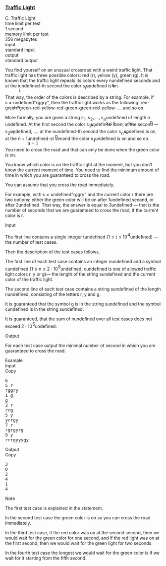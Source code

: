 <h3><a href="https://codeforces.com/contest/1744/problem/C" target="_blank" rel="noopener noreferrer">Traffic Light</a></h3>
<div class="header"><div class="title">C. Traffic Light</div><div class="time-limit"><div class="property-title">time limit per test</div>1 second</div><div class="memory-limit"><div class="property-title">memory limit per test</div>256 megabytes</div><div class="input-file input-standard"><div class="property-title">input</div>standard input</div><div class="output-file output-standard"><div class="property-title">output</div>standard output</div></div><div><p>You find yourself on an unusual crossroad with a weird traffic light. That traffic light has three possible colors: red (<span class="tex-font-style-tt">r</span>), yellow (<span class="tex-font-style-tt">y</span>), green (<span class="tex-font-style-tt">g</span>). It is known that the traffic light repeats its colors every <span class="MathJax_Preview" style="color: inherit;"><span class="MJXp-math" id="MJXp-Span-1"><span class="MJXp-mi MJXp-italic" id="MJXp-Span-2">n</span></span></span><span class="MathJax MathJax_Processed" id="MathJax-Element-1-Frame" tabindex="0" style=""><nobr><span class="math" id="MathJax-Span-1"><span style="display: inline-block; position: relative; width: 0em; height: 0px; font-size: 122%;"><span style="position: absolute;"><span class="mrow" id="MathJax-Span-2"><span class="mi" id="MathJax-Span-3" style="font-family: MathJax_Math-italic;">n</span></span></span></span></span></nobr></span>undefined seconds and at the <span class="MathJax_Preview" style="color: inherit;"><span class="MJXp-math" id="MJXp-Span-3"><span class="MJXp-mi MJXp-italic" id="MJXp-Span-4">i</span></span></span><span class="MathJax MathJax_Processed" id="MathJax-Element-2-Frame" tabindex="0" style=""><nobr><span class="math" id="MathJax-Span-4"><span style="display: inline-block; position: relative; width: 0em; height: 0px; font-size: 122%;"><span style="position: absolute;"><span class="mrow" id="MathJax-Span-5"><span class="mi" id="MathJax-Span-6" style="font-family: MathJax_Math-italic;">i</span></span></span></span></span></nobr></span>undefined-th second the color <span class="MathJax_Preview" style="color: inherit;"><span class="MJXp-math" id="MJXp-Span-5"><span class="MJXp-msubsup" id="MJXp-Span-6"><span class="MJXp-mi MJXp-italic" id="MJXp-Span-7" style="margin-right: 0.05em;">s</span><span class="MJXp-mi MJXp-italic MJXp-script" id="MJXp-Span-8" style="vertical-align: -0.4em;">i</span></span></span></span><span class="MathJax MathJax_Processed" id="MathJax-Element-3-Frame" tabindex="0" style=""><nobr><span class="math" id="MathJax-Span-7"><span style="display: inline-block; position: relative; width: 0em; height: 0px; font-size: 122%;"><span style="position: absolute;"><span class="mrow" id="MathJax-Span-8"><span class="msubsup" id="MathJax-Span-9"><span style="display: inline-block; position: relative; width: 0.764em; height: 0px;"><span style="position: absolute; clip: rect(3.34em, 1000.41em, 4.16em, -999.997em); top: -3.978em; left: 0em;"><span class="mi" id="MathJax-Span-10" style="font-family: MathJax_Math-italic;">s</span><span style="display: inline-block; width: 0px; height: 3.984em;"></span></span><span style="position: absolute; top: -3.803em; left: 0.471em;"><span class="mi" id="MathJax-Span-11" style="font-size: 70.7%; font-family: MathJax_Math-italic;">i</span><span style="display: inline-block; width: 0px; height: 3.984em;"></span></span></span></span></span></span></span></span></nobr></span>undefined is on.</p><p>That way, the order of the colors is described by a string. For example, if <span class="MathJax_Preview" style="color: inherit;"><span class="MJXp-math" id="MJXp-Span-9"><span class="MJXp-mi MJXp-italic" id="MJXp-Span-10">s</span><span class="MJXp-mo" id="MJXp-Span-11" style="margin-left: 0.333em; margin-right: 0.333em;">=</span></span></span><span class="MathJax MathJax_Processed" id="MathJax-Element-4-Frame" tabindex="0" style=""><nobr><span class="math" id="MathJax-Span-12"><span style="display: inline-block; position: relative; width: 0em; height: 0px; font-size: 122%;"><span style="position: absolute;"><span class="mrow" id="MathJax-Span-13"><span class="mi" id="MathJax-Span-14" style="font-family: MathJax_Math-italic;">s</span><span class="mo" id="MathJax-Span-15" style="font-family: MathJax_Main; padding-left: 0.296em;">=</span></span></span></span></span></nobr></span>undefined"<span class="tex-font-style-tt">rggry</span>", then the traffic light works as the following: red-green-green-red-yellow-red-green-green-red-yellow- ... and so on.</p><p>More formally, you are given a string <span class="MathJax_Preview" style="color: inherit;"><span class="MJXp-math" id="MJXp-Span-12"><span class="MJXp-msubsup" id="MJXp-Span-13"><span class="MJXp-mi MJXp-italic" id="MJXp-Span-14" style="margin-right: 0.05em;">s</span><span class="MJXp-mn MJXp-script" id="MJXp-Span-15" style="vertical-align: -0.4em;">1</span></span><span class="MJXp-mo" id="MJXp-Span-16" style="margin-left: 0em; margin-right: 0.222em;">,</span><span class="MJXp-msubsup" id="MJXp-Span-17"><span class="MJXp-mi MJXp-italic" id="MJXp-Span-18" style="margin-right: 0.05em;">s</span><span class="MJXp-mn MJXp-script" id="MJXp-Span-19" style="vertical-align: -0.4em;">2</span></span><span class="MJXp-mo" id="MJXp-Span-20" style="margin-left: 0em; margin-right: 0.222em;">,</span><span class="MJXp-mo" id="MJXp-Span-21" style="margin-left: 0em; margin-right: 0em;">…</span><span class="MJXp-mo" id="MJXp-Span-22" style="margin-left: 0em; margin-right: 0.222em;">,</span><span class="MJXp-msubsup" id="MJXp-Span-23"><span class="MJXp-mi MJXp-italic" id="MJXp-Span-24" style="margin-right: 0.05em;">s</span><span class="MJXp-mi MJXp-italic MJXp-script" id="MJXp-Span-25" style="vertical-align: -0.4em;">n</span></span></span></span><span class="MathJax MathJax_Processed" id="MathJax-Element-5-Frame" tabindex="0" style=""><nobr><span class="math" id="MathJax-Span-16"><span style="display: inline-block; position: relative; width: 0em; height: 0px; font-size: 122%;"><span style="position: absolute;"><span class="mrow" id="MathJax-Span-17"><span class="msubsup" id="MathJax-Span-18"><span style="display: inline-block; position: relative; width: 0.881em; height: 0px;"><span style="position: absolute; clip: rect(3.34em, 1000.41em, 4.16em, -999.997em); top: -3.978em; left: 0em;"><span class="mi" id="MathJax-Span-19" style="font-family: MathJax_Math-italic;">s</span><span style="display: inline-block; width: 0px; height: 3.984em;"></span></span><span style="position: absolute; top: -3.803em; left: 0.471em;"><span class="mn" id="MathJax-Span-20" style="font-size: 70.7%; font-family: MathJax_Main;">1</span><span style="display: inline-block; width: 0px; height: 3.984em;"></span></span></span></span><span class="mo" id="MathJax-Span-21" style="font-family: MathJax_Main;">,</span><span class="msubsup" id="MathJax-Span-22" style="padding-left: 0.179em;"><span style="display: inline-block; position: relative; width: 0.881em; height: 0px;"><span style="position: absolute; clip: rect(3.34em, 1000.41em, 4.16em, -999.997em); top: -3.978em; left: 0em;"><span class="mi" id="MathJax-Span-23" style="font-family: MathJax_Math-italic;">s</span><span style="display: inline-block; width: 0px; height: 3.984em;"></span></span><span style="position: absolute; top: -3.803em; left: 0.471em;"><span class="mn" id="MathJax-Span-24" style="font-size: 70.7%; font-family: MathJax_Main;">2</span><span style="display: inline-block; width: 0px; height: 3.984em;"></span></span></span></span><span class="mo" id="MathJax-Span-25" style="font-family: MathJax_Main;">,</span><span class="mo" id="MathJax-Span-26" style="font-family: MathJax_Main; padding-left: 0.179em;">…</span><span class="mo" id="MathJax-Span-27" style="font-family: MathJax_Main; padding-left: 0.179em;">,</span><span class="msubsup" id="MathJax-Span-28" style="padding-left: 0.179em;"><span style="display: inline-block; position: relative; width: 0.998em; height: 0px;"><span style="position: absolute; clip: rect(3.34em, 1000.41em, 4.16em, -999.997em); top: -3.978em; left: 0em;"><span class="mi" id="MathJax-Span-29" style="font-family: MathJax_Math-italic;">s</span><span style="display: inline-block; width: 0px; height: 3.984em;"></span></span><span style="position: absolute; top: -3.803em; left: 0.471em;"><span class="mi" id="MathJax-Span-30" style="font-size: 70.7%; font-family: MathJax_Math-italic;">n</span><span style="display: inline-block; width: 0px; height: 3.984em;"></span></span></span></span></span></span></span></span></nobr></span>undefined of length <span class="MathJax_Preview" style="color: inherit;"><span class="MJXp-math" id="MJXp-Span-26"><span class="MJXp-mi MJXp-italic" id="MJXp-Span-27">n</span></span></span><span class="MathJax MathJax_Processed" id="MathJax-Element-6-Frame" tabindex="0" style=""><nobr><span class="math" id="MathJax-Span-31"><span style="display: inline-block; position: relative; width: 0em; height: 0px; font-size: 122%;"><span style="position: absolute;"><span class="mrow" id="MathJax-Span-32"><span class="mi" id="MathJax-Span-33" style="font-family: MathJax_Math-italic;">n</span></span></span></span></span></nobr></span>undefined. At the first second the color <span class="MathJax_Preview" style="color: inherit;"><span class="MJXp-math" id="MJXp-Span-28"><span class="MJXp-msubsup" id="MJXp-Span-29"><span class="MJXp-mi MJXp-italic" id="MJXp-Span-30" style="margin-right: 0.05em;">s</span><span class="MJXp-mn MJXp-script" id="MJXp-Span-31" style="vertical-align: -0.4em;">1</span></span></span></span><span class="MathJax MathJax_Processed" id="MathJax-Element-7-Frame" tabindex="0" style=""><nobr><span class="math" id="MathJax-Span-34"><span style="display: inline-block; position: relative; width: 0em; height: 0px; font-size: 122%;"><span style="position: absolute;"><span class="mrow" id="MathJax-Span-35"><span class="msubsup" id="MathJax-Span-36"><span style="display: inline-block; position: relative; width: 0.881em; height: 0px;"><span style="position: absolute; clip: rect(3.34em, 1000.41em, 4.16em, -999.997em); top: -3.978em; left: 0em;"><span class="mi" id="MathJax-Span-37" style="font-family: MathJax_Math-italic;">s</span><span style="display: inline-block; width: 0px; height: 3.984em;"></span></span><span style="position: absolute; top: -3.803em; left: 0.471em;"><span class="mn" id="MathJax-Span-38" style="font-size: 70.7%; font-family: MathJax_Main;">1</span><span style="display: inline-block; width: 0px; height: 3.984em;"></span></span></span></span></span></span></span></span></nobr></span>undefined is on, at the second — <span class="MathJax_Preview" style="color: inherit;"><span class="MJXp-math" id="MJXp-Span-32"><span class="MJXp-msubsup" id="MJXp-Span-33"><span class="MJXp-mi MJXp-italic" id="MJXp-Span-34" style="margin-right: 0.05em;">s</span><span class="MJXp-mn MJXp-script" id="MJXp-Span-35" style="vertical-align: -0.4em;">2</span></span></span></span><span class="MathJax MathJax_Processed" id="MathJax-Element-8-Frame" tabindex="0" style=""><nobr><span class="math" id="MathJax-Span-39"><span style="display: inline-block; position: relative; width: 0em; height: 0px; font-size: 122%;"><span style="position: absolute;"><span class="mrow" id="MathJax-Span-40"><span class="msubsup" id="MathJax-Span-41"><span style="display: inline-block; position: relative; width: 0.881em; height: 0px;"><span style="position: absolute; clip: rect(3.34em, 1000.41em, 4.16em, -999.997em); top: -3.978em; left: 0em;"><span class="mi" id="MathJax-Span-42" style="font-family: MathJax_Math-italic;">s</span><span style="display: inline-block; width: 0px; height: 3.984em;"></span></span><span style="position: absolute; top: -3.803em; left: 0.471em;"><span class="mn" id="MathJax-Span-43" style="font-size: 70.7%; font-family: MathJax_Main;">2</span><span style="display: inline-block; width: 0px; height: 3.984em;"></span></span></span></span></span></span></span></span></nobr></span>undefined, ..., at the <span class="MathJax_Preview" style="color: inherit;"><span class="MJXp-math" id="MJXp-Span-36"><span class="MJXp-mi MJXp-italic" id="MJXp-Span-37">n</span></span></span><span class="MathJax MathJax_Processed" id="MathJax-Element-9-Frame" tabindex="0" style=""><nobr><span class="math" id="MathJax-Span-44"><span style="display: inline-block; position: relative; width: 0em; height: 0px; font-size: 122%;"><span style="position: absolute;"><span class="mrow" id="MathJax-Span-45"><span class="mi" id="MathJax-Span-46" style="font-family: MathJax_Math-italic;">n</span></span></span></span></span></nobr></span>undefined-th second the color <span class="MathJax_Preview" style="color: inherit;"><span class="MJXp-math" id="MJXp-Span-38"><span class="MJXp-msubsup" id="MJXp-Span-39"><span class="MJXp-mi MJXp-italic" id="MJXp-Span-40" style="margin-right: 0.05em;">s</span><span class="MJXp-mi MJXp-italic MJXp-script" id="MJXp-Span-41" style="vertical-align: -0.4em;">n</span></span></span></span><span class="MathJax MathJax_Processed" id="MathJax-Element-10-Frame" tabindex="0" style=""><nobr><span class="math" id="MathJax-Span-47"><span style="display: inline-block; position: relative; width: 0em; height: 0px; font-size: 122%;"><span style="position: absolute;"><span class="mrow" id="MathJax-Span-48"><span class="msubsup" id="MathJax-Span-49"><span style="display: inline-block; position: relative; width: 0.998em; height: 0px;"><span style="position: absolute; clip: rect(3.34em, 1000.41em, 4.16em, -999.997em); top: -3.978em; left: 0em;"><span class="mi" id="MathJax-Span-50" style="font-family: MathJax_Math-italic;">s</span><span style="display: inline-block; width: 0px; height: 3.984em;"></span></span><span style="position: absolute; top: -3.803em; left: 0.471em;"><span class="mi" id="MathJax-Span-51" style="font-size: 70.7%; font-family: MathJax_Math-italic;">n</span><span style="display: inline-block; width: 0px; height: 3.984em;"></span></span></span></span></span></span></span></span></nobr></span>undefined is on, at the <span class="MathJax_Preview" style="color: inherit;"><span class="MJXp-math" id="MJXp-Span-42"><span class="MJXp-mi MJXp-italic" id="MJXp-Span-43">n</span><span class="MJXp-mo" id="MJXp-Span-44" style="margin-left: 0.267em; margin-right: 0.267em;">+</span><span class="MJXp-mn" id="MJXp-Span-45">1</span></span></span><span class="MathJax MathJax_Processed" id="MathJax-Element-11-Frame" tabindex="0" style=""><nobr><span class="math" id="MathJax-Span-52"><span style="display: inline-block; position: relative; width: 0em; height: 0px; font-size: 122%;"><span style="position: absolute;"><span class="mrow" id="MathJax-Span-53"><span class="mi" id="MathJax-Span-54" style="font-family: MathJax_Math-italic;">n</span><span class="mo" id="MathJax-Span-55" style="font-family: MathJax_Main; padding-left: 0.237em;">+</span><span class="mn" id="MathJax-Span-56" style="font-family: MathJax_Main; padding-left: 0.237em;">1</span></span></span></span></span></nobr></span>undefined-st second the color <span class="MathJax_Preview" style="color: inherit;"><span class="MJXp-math" id="MJXp-Span-46"><span class="MJXp-msubsup" id="MJXp-Span-47"><span class="MJXp-mi MJXp-italic" id="MJXp-Span-48" style="margin-right: 0.05em;">s</span><span class="MJXp-mn MJXp-script" id="MJXp-Span-49" style="vertical-align: -0.4em;">1</span></span></span></span><span class="MathJax MathJax_Processing" id="MathJax-Element-12-Frame" tabindex="0"></span>undefined is on and so on.</p><p>You need to cross the road and that can only be done when the green color is on. </p><p>You know which color is on the traffic light at the moment, but you don't know the current moment of time. You need to find the minimum amount of time in which you are guaranteed to cross the road.</p><p>You can assume that you cross the road immediately. </p><p>For example, with <span class="MathJax_Preview" style="color: inherit;"><span class="MJXp-math" id="MJXp-Span-50"><span class="MJXp-mi MJXp-italic" id="MJXp-Span-51">s</span><span class="MJXp-mo" id="MJXp-Span-52" style="margin-left: 0.333em; margin-right: 0.333em;">=</span></span></span><span class="MathJax MathJax_Processing" id="MathJax-Element-13-Frame" tabindex="0"></span>undefined"<span class="tex-font-style-tt">rggry</span>" and the current color <span class="tex-font-style-tt">r</span> there are two options: either the green color will be on after <span class="MathJax_Preview" style="color: inherit;"><span class="MJXp-math" id="MJXp-Span-53"><span class="MJXp-mn" id="MJXp-Span-54">1</span></span></span><span class="MathJax MathJax_Processing" id="MathJax-Element-14-Frame" tabindex="0"></span>undefined second, or after <span class="MathJax_Preview" style="color: inherit;"><span class="MJXp-math" id="MJXp-Span-55"><span class="MJXp-mn" id="MJXp-Span-56">3</span></span></span><span class="MathJax MathJax_Processing" id="MathJax-Element-15-Frame" tabindex="0"></span>undefined. That way, the answer is equal to <span class="MathJax_Preview" style="color: inherit;"><span class="MJXp-math" id="MJXp-Span-57"><span class="MJXp-mn" id="MJXp-Span-58">3</span></span></span><span class="MathJax MathJax_Processing" id="MathJax-Element-16-Frame" tabindex="0"></span>undefined — that is the number of seconds that we are guaranteed to cross the road, if the current color is <span class="tex-font-style-tt">r</span>.</p></div><div class="input-specification"><div class="section-title">Input</div><p>The first line contains a single integer <span class="MathJax_Preview" style="color: inherit;"><span class="MJXp-math" id="MJXp-Span-59"><span class="MJXp-mi MJXp-italic" id="MJXp-Span-60">t</span></span></span><span class="MathJax MathJax_Processing" id="MathJax-Element-17-Frame" tabindex="0"></span>undefined <span class="MathJax_Preview" style="color: inherit;"><span class="MJXp-math" id="MJXp-Span-61"><span class="MJXp-mo" id="MJXp-Span-62" style="margin-left: 0em; margin-right: 0em;">(</span><span class="MJXp-mn" id="MJXp-Span-63">1</span><span class="MJXp-mo" id="MJXp-Span-64" style="margin-left: 0.333em; margin-right: 0.333em;">≤</span><span class="MJXp-mi MJXp-italic" id="MJXp-Span-65">t</span><span class="MJXp-mo" id="MJXp-Span-66" style="margin-left: 0.333em; margin-right: 0.333em;">≤</span><span class="MJXp-msubsup" id="MJXp-Span-67"><span class="MJXp-mn" id="MJXp-Span-68" style="margin-right: 0.05em;">10</span><span class="MJXp-mn MJXp-script" id="MJXp-Span-69" style="vertical-align: 0.5em;">4</span></span></span></span><span class="MathJax MathJax_Processing" id="MathJax-Element-18-Frame" tabindex="0"></span>undefined) — the number of test cases.</p><p>Then the description of the test cases follows.</p><p>The first line of each test case contains an integer <span class="MathJax_Preview" style="color: inherit;"><span class="MJXp-math" id="MJXp-Span-70"><span class="MJXp-mi MJXp-italic" id="MJXp-Span-71">n</span></span></span><span class="MathJax MathJax_Processing" id="MathJax-Element-19-Frame" tabindex="0"></span>undefined and a symbol <span class="MathJax_Preview" style="color: inherit;"><span class="MJXp-math" id="MJXp-Span-72"><span class="MJXp-mi MJXp-italic" id="MJXp-Span-73">c</span></span></span><span class="MathJax MathJax_Processing" id="MathJax-Element-20-Frame" tabindex="0"></span>undefined (<span class="MathJax_Preview" style="color: inherit;"><span class="MJXp-math" id="MJXp-Span-74"><span class="MJXp-mn" id="MJXp-Span-75">1</span><span class="MJXp-mo" id="MJXp-Span-76" style="margin-left: 0.333em; margin-right: 0.333em;">≤</span><span class="MJXp-mi MJXp-italic" id="MJXp-Span-77">n</span><span class="MJXp-mo" id="MJXp-Span-78" style="margin-left: 0.333em; margin-right: 0.333em;">≤</span><span class="MJXp-mn" id="MJXp-Span-79">2</span><span class="MJXp-mo" id="MJXp-Span-80" style="margin-left: 0.267em; margin-right: 0.267em;">⋅</span><span class="MJXp-msubsup" id="MJXp-Span-81"><span class="MJXp-mn" id="MJXp-Span-82" style="margin-right: 0.05em;">10</span><span class="MJXp-mn MJXp-script" id="MJXp-Span-83" style="vertical-align: 0.5em;">5</span></span></span></span><span class="MathJax MathJax_Processing" id="MathJax-Element-21-Frame" tabindex="0"></span>undefined, <span class="MathJax_Preview" style="color: inherit;"><span class="MJXp-math" id="MJXp-Span-84"><span class="MJXp-mi MJXp-italic" id="MJXp-Span-85">c</span></span></span><span class="MathJax MathJax_Processing" id="MathJax-Element-22-Frame" tabindex="0"></span>undefined is one of allowed traffic light colors <span class="tex-font-style-tt">r</span>, <span class="tex-font-style-tt">y</span> or <span class="tex-font-style-tt">g</span>)— the length of the string <span class="MathJax_Preview" style="color: inherit;"><span class="MJXp-math" id="MJXp-Span-86"><span class="MJXp-mi MJXp-italic" id="MJXp-Span-87">s</span></span></span><span class="MathJax MathJax_Processing" id="MathJax-Element-23-Frame" tabindex="0"></span>undefined and the current color of the traffic light. </p><p>The second line of each test case contains a string <span class="MathJax_Preview" style="color: inherit;"><span class="MJXp-math" id="MJXp-Span-88"><span class="MJXp-mi MJXp-italic" id="MJXp-Span-89">s</span></span></span><span class="MathJax MathJax_Processing" id="MathJax-Element-24-Frame" tabindex="0"></span>undefined of the length <span class="MathJax_Preview" style="color: inherit;"><span class="MJXp-math" id="MJXp-Span-90"><span class="MJXp-mi MJXp-italic" id="MJXp-Span-91">n</span></span></span><span class="MathJax MathJax_Processing" id="MathJax-Element-25-Frame" tabindex="0"></span>undefined, consisting of the letters <span class="tex-font-style-tt">r</span>, <span class="tex-font-style-tt">y</span> and <span class="tex-font-style-tt">g</span>.</p><p>It is guaranteed that the symbol <span class="tex-font-style-tt">g</span> is in the string <span class="MathJax_Preview" style="color: inherit;"><span class="MJXp-math" id="MJXp-Span-92"><span class="MJXp-mi MJXp-italic" id="MJXp-Span-93">s</span></span></span><span class="MathJax MathJax_Processing" id="MathJax-Element-26-Frame" tabindex="0"></span>undefined and the symbol <span class="MathJax_Preview" style="color: inherit;"><span class="MJXp-math" id="MJXp-Span-94"><span class="MJXp-mi MJXp-italic" id="MJXp-Span-95">c</span></span></span><span class="MathJax MathJax_Processing" id="MathJax-Element-27-Frame" tabindex="0"></span>undefined is in the string <span class="MathJax_Preview" style="color: inherit;"><span class="MJXp-math" id="MJXp-Span-96"><span class="MJXp-mi MJXp-italic" id="MJXp-Span-97">s</span></span></span><span class="MathJax MathJax_Processing" id="MathJax-Element-28-Frame" tabindex="0"></span>undefined. </p><p>It is guaranteed, that the sum of <span class="MathJax_Preview" style="color: inherit;"><span class="MJXp-math" id="MJXp-Span-98"><span class="MJXp-mi MJXp-italic" id="MJXp-Span-99">n</span></span></span><span class="MathJax MathJax_Processing" id="MathJax-Element-29-Frame" tabindex="0"></span>undefined over all test cases does not exceed <span class="MathJax_Preview" style="color: inherit;"><span class="MJXp-math" id="MJXp-Span-100"><span class="MJXp-mn" id="MJXp-Span-101">2</span><span class="MJXp-mo" id="MJXp-Span-102" style="margin-left: 0.267em; margin-right: 0.267em;">⋅</span><span class="MJXp-msubsup" id="MJXp-Span-103"><span class="MJXp-mn" id="MJXp-Span-104" style="margin-right: 0.05em;">10</span><span class="MJXp-mn MJXp-script" id="MJXp-Span-105" style="vertical-align: 0.5em;">5</span></span></span></span><span class="MathJax MathJax_Processing" id="MathJax-Element-30-Frame" tabindex="0"></span>undefined.</p></div><div class="output-specification"><div class="section-title">Output</div><p>For each test case output the minimal number of second in which you are guaranteed to cross the road.</p></div><div class="sample-tests"><div class="section-title">Example</div><div class="sample-test"><div class="input"><div class="title">Input<div title="Copy" data-clipboard-target="#id0021381298982661623" id="id0011828526821986163" class="input-output-copier">Copy</div></div><pre id="id0021381298982661623"><div class="test-example-line test-example-line-even test-example-line-0">6</div><div class="test-example-line test-example-line-odd test-example-line-1">5 r</div><div class="test-example-line test-example-line-odd test-example-line-1">rggry</div><div class="test-example-line test-example-line-even test-example-line-2">1 g</div><div class="test-example-line test-example-line-even test-example-line-2">g</div><div class="test-example-line test-example-line-odd test-example-line-3">3 r</div><div class="test-example-line test-example-line-odd test-example-line-3">rrg</div><div class="test-example-line test-example-line-even test-example-line-4">5 y</div><div class="test-example-line test-example-line-even test-example-line-4">yrrgy</div><div class="test-example-line test-example-line-odd test-example-line-5">7 r</div><div class="test-example-line test-example-line-odd test-example-line-5">rgrgyrg</div><div class="test-example-line test-example-line-even test-example-line-6">9 y</div><div class="test-example-line test-example-line-even test-example-line-6">rrrgyyygy</div></pre></div><div class="output"><div class="title">Output<div title="Copy" data-clipboard-target="#id008306405527388014" id="id002033197874835383" class="input-output-copier">Copy</div></div><pre id="id008306405527388014">3
0
2
4
1
4
</pre></div></div></div><div class="note"><div class="section-title">Note</div><p>The first test case is explained in the statement.</p><p>In the second test case the green color is on so you can cross the road immediately. </p><p>In the third test case, if the red color was on at the second second, then we would wait for the green color for one second, and if the red light was on at the first second, then we would wait for the green light for two seconds.</p><p>In the fourth test case the longest we would wait for the green color is if we wait for it starting from the fifth second.</p></div>